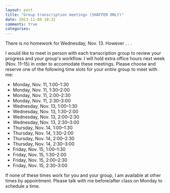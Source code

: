 ```yaml
---
layout: post
title: "Group transcription meetings (SHAFFER ONLY)"
date: 2013-11-08 10:32
comments: true
categories: 
---
```


There is no homework for Wednesday, Nov. 13. However . . .

I would like to meet in person with each transcription group to review your progress and your group's workflow. I will hold extra office hours next week (Nov. 11–15) in order to accomodate these meetings. Please choose and reserve one of the following time slots for your *entire* group to meet with me:

- Monday, Nov. 11, 1:00–1:30  
- Monday, Nov. 11, 1:30–2:00  
- Monday, Nov. 11, 2:00–2:30  
- Monday, Nov. 11, 2:30–3:00  
- Wednesday, Nov. 13, 1:00–1:30  
- Wednesday, Nov. 13, 1:30–2:00  
- Wednesday, Nov. 13, 2:00–2:30  
- Wednesday, Nov. 13, 2:30–3:00  
- Thursday, Nov. 14, 1:00–1:30  
- Thursday, Nov. 14, 1:30–2:00  
- Thursday, Nov. 14, 2:00–2:30  
- Thursday, Nov. 14, 2:30–3:00  
- Friday, Nov. 15, 1:00–1:30  
- Friday, Nov. 15, 1:30–2:00  
- Friday, Nov. 15, 2:00–2:30  
- Friday, Nov. 15, 2:30–3:00  

If none of these times work for you and your group, I am available at other times by appointment. Please talk with me before/after class on Monday to schedule a time.